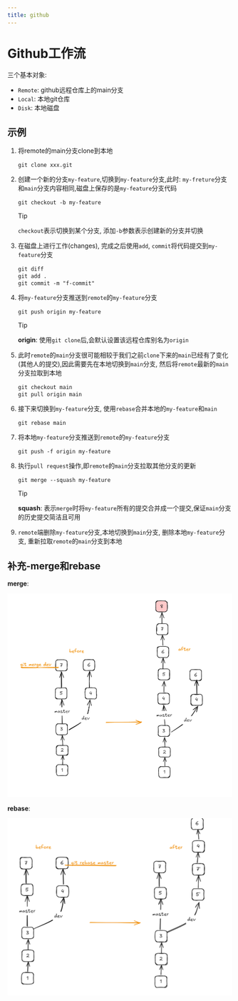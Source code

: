 ```yaml
---
title: github
---
```


# Github工作流





三个基本对象:

- `Remote`: github远程仓库上的main分支
- `Local`: 本地git仓库
- `Disk`: 本地磁盘



## 示例

1. 将remote的main分支clone到本地

   ```git
   git clone xxx.git
   ```

2. 创建一个新的分支`my-feature`,切换到`my-feature`分支,此时: `my-freture`分支和`main`分支内容相同,磁盘上保存的是`my-feature`分支代码

   ```git
   git checkout -b my-feature
   ```

   > [!tip]
   >
   > `checkout`表示切换到某个分支, 添加`-b`参数表示创建新的分支并切换

3. 在磁盘上进行工作(changes), 完成之后使用`add`, `commit`将代码提交到`my-feature`分支

   ```git
   git diff
   git add .
   git commit -m "f-commit"
   ```

4. 将`my-feature`分支推送到`remote`的`my-feature`分支

   ```git
   git push origin my-feature
   ```

   > [!tip]
   >
   > **origin**: 使用`git clone`后,会默认设置该远程仓库别名为`origin`

5. 此时`remote`的`main`分支很可能相较于我们之前`clone`下来的`main`已经有了变化(其他人的提交),因此需要先在本地切换到`main`分支, 然后将`remote`最新的`main`分支拉取到本地

   ```git
   git checkout main
   git pull origin main
   ```

6. 接下来切换到`my-feature`分支, 使用`rebase`合并本地的`my-feature`和`main`

   ```git
   git rebase main 
   ```

7. 将本地`my-feature`分支推送到`remote`的`my-feature`分支

   ```git
   git push -f origin my-feature
   ```

8. 执行`pull request`操作,即`remote`的`main`分支拉取其他分支的更新

   ```git
   git merge --squash my-feature
   ```

   > [!tip]
   >
   > **squash**: 表示`merge`时将`my-feature`所有的提交合并成一个提交,保证`main`分支的历史提交简洁且可用

9. `remote`端删除`my-feature`分支,本地切换到`main`分支, 删除本地`my-feature`分支, 重新拉取`remote`的`main`分支到本地

## 补充-merge和rebase

**merge**: 

<img src="./assets/image-20241010185209914.png" alt="image-20241010185209914" style="zoom: 67%;margin-left: 0;" />

**rebase**: 

<img src="./assets/image-20241010175923099.png" alt="image-20241010175923099" style="zoom:50%;margin-left: 0;" />
